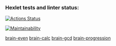 ### Hexlet tests and linter status:
[![Actions Status](https://github.com/StanislavSol/php-project-45/actions/workflows/hexlet-check.yml/badge.svg)](https://github.com/StanislavSol/php-project-45/actions)

[![Maintainability](https://api.codeclimate.com/v1/badges/ecb0c5c42c51d90926dc/maintainability)](https://codeclimate.com/github/StanislavSol/php-project-45/maintainability)

[brain-even](https://asciinema.org/a/yL1jSMa9vt84dhNNMgeer4iHi)
[brain-calc](https://asciinema.org/a/KjSORzzivT8xa17qyYx41F5z3)
[brain-gcd](https://asciinema.org/a/BBqRKW4ki4A0ncoawrv2HRFcU)
[brain-progression](https://asciinema.org/a/0c3woBtZi6vxyKhnNrVZeYIlm)
